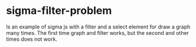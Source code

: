 # sigma-filter-problem
Is an example of sigma js with a filter and a select element for draw a graph many times. The first time graph and filter works, but the second and other times does not work.
